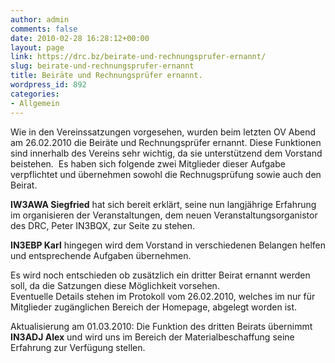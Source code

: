 ```yaml
---
author: admin
comments: false
date: 2010-02-28 16:28:12+00:00
layout: page
link: https://drc.bz/beirate-und-rechnungsprufer-ernannt/
slug: beirate-und-rechnungsprufer-ernannt
title: Beiräte und Rechnungsprüfer ernannt.
wordpress_id: 892
categories:
- Allgemein
---
```


Wie in den Vereinssatzungen vorgesehen, wurden beim letzten OV Abend am 26.02.2010 die Beiräte und Rechnungsprüfer ernannt. Diese Funktionen sind innerhalb des Vereins sehr wichtig, da sie unterstützend dem Vorstand beistehen.  Es haben sich folgende zwei Mitglieder dieser Aufgabe verpflichtet und übernehmen sowohl die Rechnugsprüfung sowie auch den Beirat.

**IW3AWA Siegfried** hat sich bereit erklärt, seine nun langjährige Erfahrung im organisieren der Veranstaltungen, dem neuen Veranstaltungsorganistor des DRC, Peter IN3BQX, zur Seite zu stehen. 

**IN3EBP Karl** hingegen wird dem Vorstand in verschiedenen Belangen helfen und entsprechende Aufgaben übernehmen.

Es wird noch entschieden ob zusätzlich ein dritter Beirat ernannt werden soll, da die Satzungen diese Möglichkeit vorsehen. Eventuelle Details stehen im Protokoll vom 26.02.2010, welches im nur für Mitglieder zugänglichen Bereich der Homepage, abgelegt worden ist.

Aktualisierung am 01.03.2010: Die Funktion des dritten Beirats übernimmt **IN3ADJ Alex** und wird uns im Bereich der Materialbeschaffung seine Erfahrung zur Verfügung stellen.
